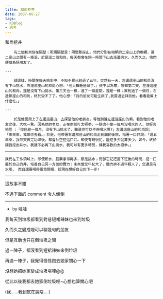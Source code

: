```yaml
---
title: 和尚挖井
date: 2007-06-27
tags:
- KDBlog
- 思考
---
```

和尚挖井


```
	有二個和尚住在隔壁；所謂隔壁是：隔壁那座山。他們分別在相鄰的二座山上的廟裡，這二座山之間有一條溪，於是這二個和尚，每天都會在同一時間下山去溪邊挑水，久而久之，他們便成為好朋友了。

---

	就這樣，時間在每天挑水中，不知不覺己經過了五年。突然有一天，左邊這座山的和尚沒有下山挑水，右邊那座山的和尚心想:「他大概睡過頭了。」便不以為意，哪知第二天，左邊這座山的和尚，還是沒有下山挑水，第三天也一樣，過了一個星期，還是一樣；直到過了一個月，右邊那座山的和尚，終於受不了了。他心想:「我的朋友可能生病了,我要過去拜訪他，看看能幫上什麼忙。」

---

	於是他便爬上了左邊這座山，去探望他的老朋友，等他到達左邊這座山的廟，看到他的老友之後，大吃一驚。因為他的老友，正在廟前打太極拳，一點也不像一個月沒喝水的人，他好奇地問 :「你巳經一個月，沒有下山挑水了，難道你可以不用喝水嗎?」左邊這座山的和尚說:「來來來，我帶你去看。」於是，他帶著右邊那座山的和尚走到廟的後院，指著一口井說:「這五年來，我每天做完功課後，都會抽空挖這口井。即使有時很忙，能挖多少就算多少。如今，終於讓我挖出井水，我就不必再下山挑水，我可以有更多時間，練我喜歡的太極拳。」

```

---

```
我們在工作領域上，即使薪水、股票拿得再多，那是挑水；而卻忘記把握下班後的時間，挖一口屬於自己的井，培養自己另一方面的實力；未來當您年紀大了，體力拚不過年輕人了，您還是有水喝， 而且還要喝得很悠閒喔，趁現在想好自己的下一步! 
```

---

這故事不錯

不過下面的 comment 令人傾倒

---

* by 哇哇

我每天到垃圾都看到對巷短裙辣妹也來到垃圾

久而久之變成哩可以聊幾句的朋友

但是互動也只在倒垃圾之間

過一陣子，都沒看到短裙辣妹來倒垃圾

再過一陣子，我覺得怪怪跑去她家關心一下

沒想她把她家變成垃圾場哩@@

從此以後我都去她家倒垃圾哩~心想也算關心吧

(我......我到底在說啥....)
